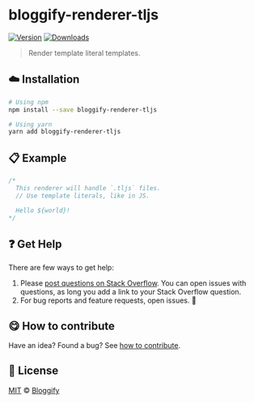 <!-- Please do not edit this file. Edit the `blah` field in the `package.json` instead. If in doubt, open an issue. -->


# bloggify-renderer-tljs

 [![Version](https://img.shields.io/npm/v/bloggify-renderer-tljs.svg)](https://www.npmjs.com/package/bloggify-renderer-tljs) [![Downloads](https://img.shields.io/npm/dt/bloggify-renderer-tljs.svg)](https://www.npmjs.com/package/bloggify-renderer-tljs)

> Render template literal templates.

## :cloud: Installation

```sh
# Using npm
npm install --save bloggify-renderer-tljs

# Using yarn
yarn add bloggify-renderer-tljs
```


## :clipboard: Example



```js
/*
  This renderer will handle `.tljs` files.
  // Use template literals, like in JS.

  Hello ${world}!
*/
```



## :question: Get Help

There are few ways to get help:

 1. Please [post questions on Stack Overflow](https://stackoverflow.com/questions/ask). You can open issues with questions, as long you add a link to your Stack Overflow question.
 2. For bug reports and feature requests, open issues. :bug:



## :yum: How to contribute
Have an idea? Found a bug? See [how to contribute][contributing].



## :scroll: License

[MIT][license] © [Bloggify][website]

[license]: http://showalicense.com/?fullname=Bloggify%20%3Csupport%40bloggify.org%3E%20(https%3A%2F%2Fbloggify.org)&year=2018#license-mit
[website]: https://bloggify.org
[contributing]: /CONTRIBUTING.md
[docs]: /DOCUMENTATION.md
